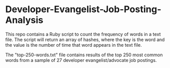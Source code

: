 Developer-Evangelist-Job-Posting-Analysis
=========================================

This repo contains a Ruby script to count the frequency of words in a text file. The script will return an array of hashes, where the key is the word and the value is the number of time that word appears in the text file. 

The "top-250-words.txt" file contains results of the top 250 most common words from a sample of 27 developer evangelist/advocate job postings.
